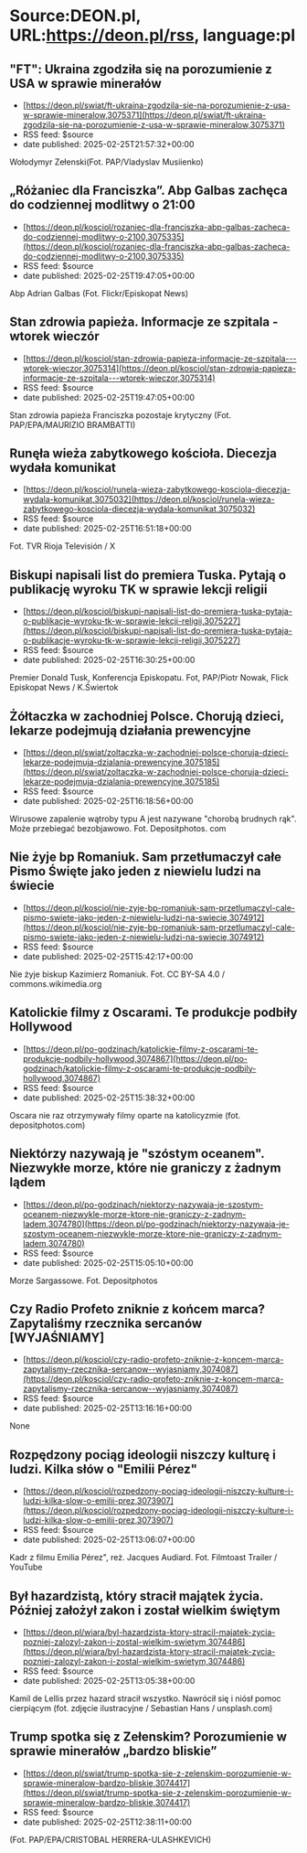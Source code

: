 # Source:DEON.pl, URL:https://deon.pl/rss, language:pl

## "FT": Ukraina zgodziła się na porozumienie z USA w sprawie minerałów
 - [https://deon.pl/swiat/ft-ukraina-zgodzila-sie-na-porozumienie-z-usa-w-sprawie-mineralow,3075371](https://deon.pl/swiat/ft-ukraina-zgodzila-sie-na-porozumienie-z-usa-w-sprawie-mineralow,3075371)
 - RSS feed: $source
 - date published: 2025-02-25T21:57:32+00:00

Wołodymyr Zełenski(Fot. PAP/Vladyslav Musiienko)

## „Różaniec dla Franciszka”. Abp Galbas zachęca do codziennej modlitwy o 21:00
 - [https://deon.pl/kosciol/rozaniec-dla-franciszka-abp-galbas-zacheca-do-codziennej-modlitwy-o-2100,3075335](https://deon.pl/kosciol/rozaniec-dla-franciszka-abp-galbas-zacheca-do-codziennej-modlitwy-o-2100,3075335)
 - RSS feed: $source
 - date published: 2025-02-25T19:47:05+00:00

Abp Adrian Galbas (Fot. Flickr/Episkopat News)

## Stan zdrowia papieża. Informacje ze szpitala - wtorek wieczór
 - [https://deon.pl/kosciol/stan-zdrowia-papieza-informacje-ze-szpitala---wtorek-wieczor,3075314](https://deon.pl/kosciol/stan-zdrowia-papieza-informacje-ze-szpitala---wtorek-wieczor,3075314)
 - RSS feed: $source
 - date published: 2025-02-25T19:47:05+00:00

Stan zdrowia papieża Franciszka pozostaje krytyczny (Fot. 	PAP/EPA/MAURIZIO BRAMBATTI)

## Runęła wieża zabytkowego kościoła. Diecezja wydała komunikat
 - [https://deon.pl/kosciol/runela-wieza-zabytkowego-kosciola-diecezja-wydala-komunikat,3075032](https://deon.pl/kosciol/runela-wieza-zabytkowego-kosciola-diecezja-wydala-komunikat,3075032)
 - RSS feed: $source
 - date published: 2025-02-25T16:51:18+00:00

Fot. TVR Rioja Televisión / X

## Biskupi napisali list do premiera Tuska. Pytają o publikację wyroku TK w sprawie lekcji religii
 - [https://deon.pl/kosciol/biskupi-napisali-list-do-premiera-tuska-pytaja-o-publikacje-wyroku-tk-w-sprawie-lekcji-religii,3075227](https://deon.pl/kosciol/biskupi-napisali-list-do-premiera-tuska-pytaja-o-publikacje-wyroku-tk-w-sprawie-lekcji-religii,3075227)
 - RSS feed: $source
 - date published: 2025-02-25T16:30:25+00:00

Premier Donald Tusk, Konferencja Episkopatu. Fot, PAP/Piotr Nowak, Flick Episkopat News / K.Świertok

## Żółtaczka w zachodniej Polsce. Chorują dzieci, lekarze podejmują działania prewencyjne
 - [https://deon.pl/swiat/zoltaczka-w-zachodniej-polsce-choruja-dzieci-lekarze-podejmuja-dzialania-prewencyjne,3075185](https://deon.pl/swiat/zoltaczka-w-zachodniej-polsce-choruja-dzieci-lekarze-podejmuja-dzialania-prewencyjne,3075185)
 - RSS feed: $source
 - date published: 2025-02-25T16:18:56+00:00

Wirusowe zapalenie wątroby typu A jest nazywane "chorobą brudnych rąk". Może przebiegać bezobjawowo. Fot. Depositphotos. com

## Nie żyje bp Romaniuk. Sam przetłumaczył całe Pismo Święte jako jeden z niewielu ludzi na świecie
 - [https://deon.pl/kosciol/nie-zyje-bp-romaniuk-sam-przetlumaczyl-cale-pismo-swiete-jako-jeden-z-niewielu-ludzi-na-swiecie,3074912](https://deon.pl/kosciol/nie-zyje-bp-romaniuk-sam-przetlumaczyl-cale-pismo-swiete-jako-jeden-z-niewielu-ludzi-na-swiecie,3074912)
 - RSS feed: $source
 - date published: 2025-02-25T15:42:17+00:00

Nie żyje biskup Kazimierz Romaniuk. Fot. CC BY-SA 4.0 / commons.wikimedia.org

## Katolickie filmy z Oscarami. Te produkcje podbiły Hollywood
 - [https://deon.pl/po-godzinach/katolickie-filmy-z-oscarami-te-produkcje-podbily-hollywood,3074867](https://deon.pl/po-godzinach/katolickie-filmy-z-oscarami-te-produkcje-podbily-hollywood,3074867)
 - RSS feed: $source
 - date published: 2025-02-25T15:38:32+00:00

Oscara nie raz otrzymywały filmy oparte na katolicyzmie (fot. depositphotos.com)

## Niektórzy nazywają je "szóstym oceanem". Niezwykłe morze, które nie graniczy z żadnym lądem
 - [https://deon.pl/po-godzinach/niektorzy-nazywaja-je-szostym-oceanem-niezwykle-morze-ktore-nie-graniczy-z-zadnym-ladem,3074780](https://deon.pl/po-godzinach/niektorzy-nazywaja-je-szostym-oceanem-niezwykle-morze-ktore-nie-graniczy-z-zadnym-ladem,3074780)
 - RSS feed: $source
 - date published: 2025-02-25T15:05:10+00:00

Morze Sargassowe. Fot. Depositphotos

## Czy Radio Profeto zniknie z końcem marca? Zapytaliśmy rzecznika sercanów  [WYJAŚNIAMY]
 - [https://deon.pl/kosciol/czy-radio-profeto-zniknie-z-koncem-marca-zapytalismy-rzecznika-sercanow--wyjasniamy,3074087](https://deon.pl/kosciol/czy-radio-profeto-zniknie-z-koncem-marca-zapytalismy-rzecznika-sercanow--wyjasniamy,3074087)
 - RSS feed: $source
 - date published: 2025-02-25T13:16:16+00:00

None

## Rozpędzony pociąg ideologii niszczy kulturę i ludzi. Kilka słów o "Emilii Pérez"
 - [https://deon.pl/kosciol/rozpedzony-pociag-ideologii-niszczy-kulture-i-ludzi-kilka-slow-o-emilii-prez,3073907](https://deon.pl/kosciol/rozpedzony-pociag-ideologii-niszczy-kulture-i-ludzi-kilka-slow-o-emilii-prez,3073907)
 - RSS feed: $source
 - date published: 2025-02-25T13:06:07+00:00

Kadr z filmu Emilia Pérez", reż. Jacques Audiard. Fot. Filmtoast Trailer / YouTube

## Był hazardzistą, który stracił majątek życia. Później założył zakon i został wielkim świętym
 - [https://deon.pl/wiara/byl-hazardzista-ktory-stracil-majatek-zycia-pozniej-zalozyl-zakon-i-zostal-wielkim-swietym,3074486](https://deon.pl/wiara/byl-hazardzista-ktory-stracil-majatek-zycia-pozniej-zalozyl-zakon-i-zostal-wielkim-swietym,3074486)
 - RSS feed: $source
 - date published: 2025-02-25T13:05:38+00:00

Kamil de Lellis przez hazard stracił wszystko. Nawrócił się i niósł pomoc cierpiącym (fot. zdjęcie ilustracyjne / Sebastian Hans / unsplash.com)

## Trump spotka się z Zełenskim? Porozumienie w sprawie minerałów „bardzo bliskie”
 - [https://deon.pl/swiat/trump-spotka-sie-z-zelenskim-porozumienie-w-sprawie-mineralow-bardzo-bliskie,3074417](https://deon.pl/swiat/trump-spotka-sie-z-zelenskim-porozumienie-w-sprawie-mineralow-bardzo-bliskie,3074417)
 - RSS feed: $source
 - date published: 2025-02-25T12:38:11+00:00

(Fot. PAP/EPA/CRISTOBAL HERRERA-ULASHKEVICH)

